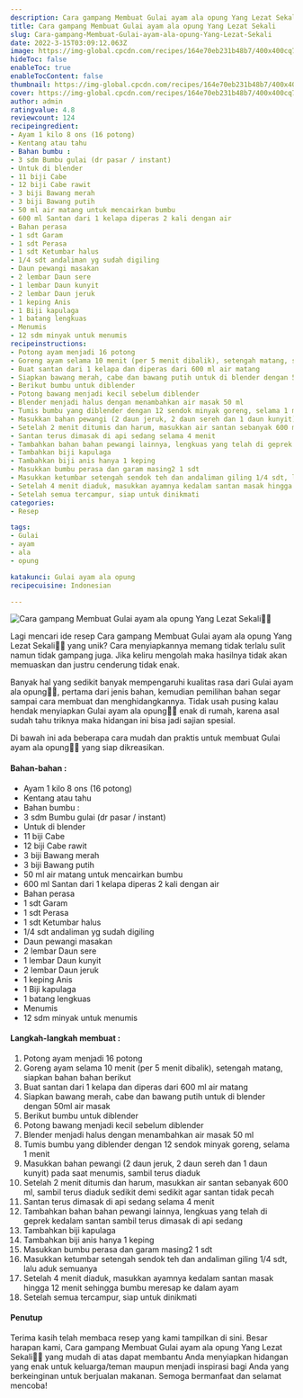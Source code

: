```yaml
---
description: Cara gampang Membuat Gulai ayam ala opung Yang Lezat Sekali"
title: Cara gampang Membuat Gulai ayam ala opung Yang Lezat Sekali
slug: Cara-gampang-Membuat-Gulai-ayam-ala-opung-Yang-Lezat-Sekali
date: 2022-3-15T03:09:12.063Z
image: https://img-global.cpcdn.com/recipes/164e70eb231b48b7/400x400cq70/photo.jpg
hideToc: false
enableToc: true
enableTocContent: false
thumbnail: https://img-global.cpcdn.com/recipes/164e70eb231b48b7/400x400cq70/photo.jpg
cover: https://img-global.cpcdn.com/recipes/164e70eb231b48b7/400x400cq70/photo.jpg
author: admin
ratingvalue: 4.8
reviewcount: 124
recipeingredient:
- Ayam 1 kilo 8 ons (16 potong)
- Kentang atau tahu
- Bahan bumbu :
- 3 sdm Bumbu gulai (dr pasar / instant)
- Untuk di blender
- 11 biji Cabe
- 12 biji Cabe rawit
- 3 biji Bawang merah
- 3 biji Bawang putih
- 50 ml air matang untuk mencairkan bumbu
- 600 ml Santan dari 1 kelapa diperas 2 kali dengan air
- Bahan perasa
- 1 sdt Garam
- 1 sdt Perasa
- 1 sdt Ketumbar halus
- 1/4 sdt andaliman yg sudah digiling
- Daun pewangi masakan
- 2 lembar Daun sere
- 1 lembar Daun kunyit
- 2 lembar Daun jeruk
- 1 keping Anis
- 1 Biji kapulaga
- 1 batang lengkuas
- Menumis
- 12 sdm minyak untuk menumis
recipeinstructions:
- Potong ayam menjadi 16 potong
- Goreng ayam selama 10 menit (per 5 menit dibalik), setengah matang, siapkan bahan bahan berikut
- Buat santan dari 1 kelapa dan diperas dari 600 ml air matang
- Siapkan bawang merah, cabe dan bawang putih untuk di blender dengan 50ml air masak
- Berikut bumbu untuk diblender
- Potong bawang menjadi kecil sebelum diblender
- Blender menjadi halus dengan menambahkan air masak 50 ml
- Tumis bumbu yang diblender dengan 12 sendok minyak goreng, selama 1 menit
- Masukkan bahan pewangi (2 daun jeruk, 2 daun sereh dan 1 daun kunyit) pada saat menumis, sambil terus diaduk
- Setelah 2 menit ditumis dan harum, masukkan air santan sebanyak 600 ml, sambil terus diaduk sedikit demi sedikit agar santan tidak pecah
- Santan terus dimasak di api sedang selama 4 menit
- Tambahkan bahan bahan pewangi lainnya, lengkuas yang telah di geprek kedalam santan sambil terus dimasak di api sedang
- Tambahkan biji kapulaga
- Tambahkan biji anis hanya 1 keping
- Masukkan bumbu perasa dan garam masing2 1 sdt
- Masukkan ketumbar setengah sendok teh dan andaliman giling 1/4 sdt, lalu aduk semuanya
- Setelah 4 menit diaduk, masukkan ayamnya kedalam santan masak hingga 12 menit sehingga bumbu meresap ke dalam ayam
- Setelah semua tercampur, siap untuk dinikmati
categories:
- Resep

tags:
- Gulai
- ayam
- ala
- opung

katakunci: Gulai ayam ala opung
recipecuisine: Indonesian

---
```


![Cara gampang Membuat Gulai ayam ala opung Yang Lezat Sekali👩‍🍳](https://img-global.cpcdn.com/recipes/164e70eb231b48b7/400x400cq70/photo.jpg)

Lagi mencari ide resep Cara gampang Membuat Gulai ayam ala opung Yang Lezat Sekali👩‍🍳 yang unik? Cara menyiapkannya memang tidak terlalu sulit namun tidak gampang juga. Jika keliru mengolah maka hasilnya tidak akan memuaskan dan justru cenderung tidak enak.

Banyak hal yang sedikit banyak mempengaruhi kualitas rasa dari Gulai ayam ala opung👩‍🍳, pertama dari jenis bahan, kemudian pemilihan bahan segar sampai cara membuat dan menghidangkannya. Tidak usah pusing kalau hendak menyiapkan Gulai ayam ala opung👩‍🍳 enak di rumah, karena asal sudah tahu triknya maka hidangan ini bisa jadi sajian spesial.

Di bawah ini ada beberapa cara mudah dan praktis untuk membuat Gulai ayam ala opung👩‍🍳 yang siap dikreasikan.

<!--inarticleads1-->

#### Bahan-bahan :

- Ayam 1 kilo 8 ons (16 potong)
- Kentang atau tahu
- Bahan bumbu :
- 3 sdm Bumbu gulai (dr pasar / instant)
- Untuk di blender
- 11 biji Cabe
- 12 biji Cabe rawit
- 3 biji Bawang merah
- 3 biji Bawang putih
- 50 ml air matang untuk mencairkan bumbu
- 600 ml Santan dari 1 kelapa diperas 2 kali dengan air
- Bahan perasa
- 1 sdt Garam
- 1 sdt Perasa
- 1 sdt Ketumbar halus
- 1/4 sdt andaliman yg sudah digiling
- Daun pewangi masakan
- 2 lembar Daun sere
- 1 lembar Daun kunyit
- 2 lembar Daun jeruk
- 1 keping Anis
- 1 Biji kapulaga
- 1 batang lengkuas
- Menumis
- 12 sdm minyak untuk menumis

<!--inarticleads2-->

#### Langkah-langkah membuat :

1. Potong ayam menjadi 16 potong
1. Goreng ayam selama 10 menit (per 5 menit dibalik), setengah matang, siapkan bahan bahan berikut
1. Buat santan dari 1 kelapa dan diperas dari 600 ml air matang
1. Siapkan bawang merah, cabe dan bawang putih untuk di blender dengan 50ml air masak
1. Berikut bumbu untuk diblender
1. Potong bawang menjadi kecil sebelum diblender
1. Blender menjadi halus dengan menambahkan air masak 50 ml
1. Tumis bumbu yang diblender dengan 12 sendok minyak goreng, selama 1 menit
1. Masukkan bahan pewangi (2 daun jeruk, 2 daun sereh dan 1 daun kunyit) pada saat menumis, sambil terus diaduk
1. Setelah 2 menit ditumis dan harum, masukkan air santan sebanyak 600 ml, sambil terus diaduk sedikit demi sedikit agar santan tidak pecah
1. Santan terus dimasak di api sedang selama 4 menit
1. Tambahkan bahan bahan pewangi lainnya, lengkuas yang telah di geprek kedalam santan sambil terus dimasak di api sedang
1. Tambahkan biji kapulaga
1. Tambahkan biji anis hanya 1 keping
1. Masukkan bumbu perasa dan garam masing2 1 sdt
1. Masukkan ketumbar setengah sendok teh dan andaliman giling 1/4 sdt, lalu aduk semuanya
1. Setelah 4 menit diaduk, masukkan ayamnya kedalam santan masak hingga 12 menit sehingga bumbu meresap ke dalam ayam
1. Setelah semua tercampur, siap untuk dinikmati

#### Penutup

Terima kasih telah membaca resep yang kami tampilkan di sini. Besar harapan kami, Cara gampang Membuat Gulai ayam ala opung Yang Lezat Sekali👩‍🍳 yang mudah di atas dapat membantu Anda menyiapkan hidangan yang enak untuk keluarga/teman maupun menjadi inspirasi bagi Anda yang berkeinginan untuk berjualan makanan. Semoga bermanfaat dan selamat mencoba!